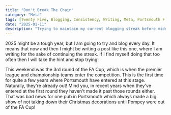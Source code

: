 ```yaml
---
title: "Don't Break The Chain"
category: "Meta"
tags: [Twenty Five, Blogging, Consistency, Writing, Meta, Portsmouth F.C.]
date: "2025-01-11"
description: "Trying to maintain my current blogging streak before midnight!"
---
```


2025 might be a tough year, but I am going to try and blog every day. It means that now and then I might be writing a post like this one, where I am writing for the sake of continuing the streak. If I find myself doing that too often then I will take the hint and stop trying!

This weekend was the 3rd round of the FA Cup, which is when the premier league and championship teams enter the competition. This is the first time for quite a few years where Portsmouth have entered at this stage. Naturally, they're already out! Mind you, in recent years when they've entered at the first round they haven't made it past those rounds either. That was bad news for one pub in Portsmouth which always made a big show of not taking down their Christmas decorations until Pompey were out of the FA Cup!
